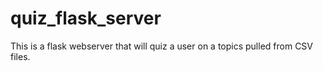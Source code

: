 # quiz_flask_server
This is a flask webserver that will quiz a user on a topics pulled from CSV files.

